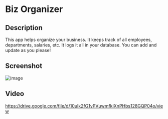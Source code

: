 # Biz Organizer

## Description
This app helps organize your business. It keeps track of all employees, departments, salaries, etc.
It logs it all in your database. You can add and update as you please!

## Screenshot
![image](https://user-images.githubusercontent.com/64288510/90352073-d28bed80-e007-11ea-98ee-d733a75b8a09.png)

## Video
https://drive.google.com/file/d/10uIk2fG1vPVuwmfkIXnPHbs128GQP04o/view
